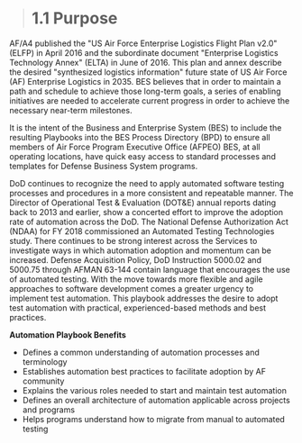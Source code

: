 > # **1.1** Purpose

AF/A4 published the "US Air Force Enterprise Logistics Flight Plan v2.0" (ELFP) in April 2016 and the subordinate document 
"Enterprise Logistics Technology Annex" (ELTA) in June of 2016.  This plan and annex describe the desired "synthesized logistics information" 
future state of US Air Force (AF) Enterprise Logistics in 2035.  BES believes that in order to maintain a path and schedule to achieve those 
long-term goals, a series of enabling initiatives are needed to accelerate current progress in order to achieve the necessary near-term milestones.  

It is the intent of the Business and Enterprise System (BES) to include the resulting Playbooks into the BES Process Directory (BPD) to ensure 
all members of Air Force Program Executive Office (AFPEO) BES, at all operating locations, have quick easy access to standard processes and 
templates for Defense Business System programs.

DoD continues to recognize the need to apply automated software testing processes and procedures in a more consistent and repeatable manner. The 
Director of Operational Test & Evaluation (DOT&E) annual reports dating back to 2013 and earlier, show a concerted effort to improve the adoption 
rate of automation across the DoD. The National Defense Authorization Act (NDAA) for FY 2018 commissioned an Automated Testing Technologies study. 
There continues to be strong interest across the Services to investigate ways in which automation adoption and momentum can be increased. Defense Acquisition Policy, 
DoD Instruction 5000.02 and 5000.75 through AFMAN 63-144 contain language that encourages the use of automated testing. With the move towards more flexible and 
agile approaches to software development comes a greater urgency to implement test automation. This playbook addresses the desire to adopt test automation 
with practical, experienced-based methods and best practices. 

**Automation Playbook Benefits**

-	Defines a common understanding of automation processes and terminology
-	Establishes automation best practices to facilitate adoption by AF community 
-	Explains the various roles needed to start and maintain test automation
-	Defines an overall architecture of automation applicable across projects and programs
-	Helps programs understand how to migrate from manual to automated testing